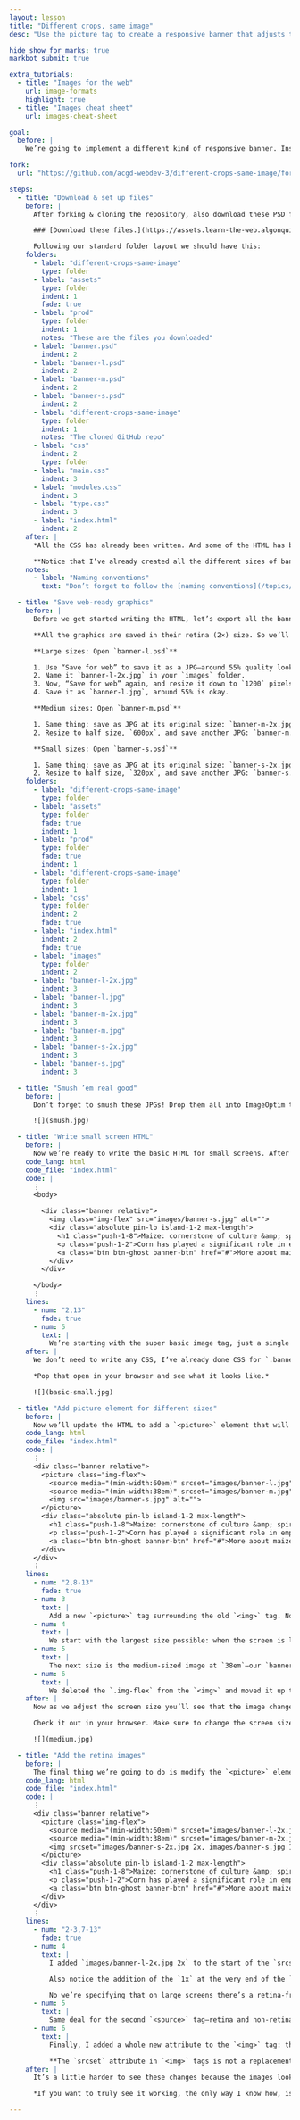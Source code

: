 ```yaml
---
layout: lesson
title: "Different crops, same image"
desc: "Use the picture tag to create a responsive banner that adjusts the image to fit the screen while maintaining the design aesthetic better."

hide_show_for_marks: true
markbot_submit: true

extra_tutorials:
  - title: "Images for the web"
    url: image-formats
    highlight: true
  - title: "Images cheat sheet"
    url: images-cheat-sheet

goal:
  before: |
    We’re going to implement a different kind of responsive banner. Instead of have the text off the image on small screens, then on at larger screens, we’re going to make use of the `<picture>` tag to use the same general layout, but with differently cropped images.

fork:
  url: "https://github.com/acgd-webdev-3/different-crops-same-image/fork"

steps:
  - title: "Download & set up files"
    before: |
      After forking & cloning the repository, also download these PSD files for our images.

      ### [Download these files.](https://assets.learn-the-web.algonquindesign.ca/web-dev-3/different-crops-same-image-download.zip)

      Following our standard folder layout we should have this:
    folders:
      - label: "different-crops-same-image"
        type: folder
      - label: "assets"
        type: folder
        indent: 1
        fade: true
      - label: "prod"
        type: folder
        indent: 1
        notes: "These are the files you downloaded"
      - label: "banner.psd"
        indent: 2
      - label: "banner-l.psd"
        indent: 2
      - label: "banner-m.psd"
        indent: 2
      - label: "banner-s.psd"
        indent: 2
      - label: "different-crops-same-image"
        type: folder
        indent: 1
        notes: "The cloned GitHub repo"
      - label: "css"
        indent: 2
        type: folder
      - label: "main.css"
        indent: 3
      - label: "modules.css"
        indent: 3
      - label: "type.css"
        indent: 3
      - label: "index.html"
        indent: 2
    after: |
      *All the CSS has already been written. And some of the HTML has been written: mainly the boilerplate and the CSS connections.*

      **Notice that I’ve already created all the different sizes of banner graphics. They have different aspect ratios and different croppings to optimize their indented screen size.**
    notes:
      - label: "Naming conventions"
        text: "Don’t forget to follow the [naming conventions](/topics/naming-paths-cheat-sheet/#naming-conventions)."

  - title: "Save web-ready graphics"
    before: |
      Before we get started writing the HTML, let’s export all the banner graphics from Photoshop using the “Save for web” utility.

      **All the graphics are saved in their retina (2×) size. So we’ll need to resample them on save.

      **Large sizes: Open `banner-l.psd`**

      1. Use “Save for web” to save it as a JPG—around 55% quality looks okay.
      2. Name it `banner-l-2x.jpg` in your `images` folder.
      3. Now, “Save for web” again, and resize it down to `1200` pixels wide (in the bottom right corner of the dialog).
      4. Save it as `banner-l.jpg`, around 55% is okay.

      **Medium sizes: Open `banner-m.psd`**

      1. Same thing: save as JPG at its original size: `banner-m-2x.jpg`
      2. Resize to half size, `600px`, and save another JPG: `banner-m.jpg`

      **Small sizes: Open `banner-s.psd`**

      1. Same thing: save as JPG at its original size: `banner-s-2x.jpg`
      2. Resize to half size, `320px`, and save another JPG: `banner-s.jpg`
    folders:
      - label: "different-crops-same-image"
        type: folder
      - label: "assets"
        type: folder
        fade: true
        indent: 1
      - label: "prod"
        type: folder
        fade: true
        indent: 1
      - label: "different-crops-same-image"
        type: folder
        indent: 1
      - label: "css"
        type: folder
        indent: 2
        fade: true
      - label: "index.html"
        indent: 2
        fade: true
      - label: "images"
        type: folder
        indent: 2
      - label: "banner-l-2x.jpg"
        indent: 3
      - label: "banner-l.jpg"
        indent: 3
      - label: "banner-m-2x.jpg"
        indent: 3
      - label: "banner-m.jpg"
        indent: 3
      - label: "banner-s-2x.jpg"
        indent: 3
      - label: "banner-s.jpg"
        indent: 3

  - title: "Smush ’em real good"
    before: |
      Don’t forget to smush these JPGs! Drop them all into ImageOptim to get them as small as they can be.

      ![](smush.jpg)

  - title: "Write small screen HTML"
    before: |
      Now we’re ready to write the basic HTML for small screens. After that’s done we’ll add in the `<picture>` element to make responsive adaptations.
    code_lang: html
    code_file: "index.html"
    code: |
      ⋮
      <body>

        <div class="banner relative">
          <img class="img-flex" src="images/banner-s.jpg" alt="">
          <div class="absolute pin-lb island-1-2 max-length">
            <h1 class="push-1-8">Maize: cornerstone of culture &amp; spirituality</h1>
            <p class="push-1-2">Corn has played a significant role in empires, civilizations and people for thousands of years—Mayans even having a Maize God.</p>
            <a class="btn btn-ghost banner-btn" href="#">More about maize</a>
          </div>
        </div>

      </body>
      ⋮
    lines:
      - num: "2,13"
        fade: true
      - num: 5
        text: |
          We’re starting with the super basic image tag, just a single `<img>` that points to the `banner-s.jpg`
    after: |
      We don’t need to write any CSS, I’ve already done CSS for `.banner` & `.banner-btn` so we can concentrate on the HTML.

      *Pop that open in your browser and see what it looks like.*

      ![](basic-small.jpg)

  - title: "Add picture element for different sizes"
    before: |
      Now we’ll update the HTML to add a `<picture>` element that will allow the image to change depending on the screen size.
    code_lang: html
    code_file: "index.html"
    code: |
      ⋮
      <div class="banner relative">
        <picture class="img-flex">
          <source media="(min-width:60em)" srcset="images/banner-l.jpg">
          <source media="(min-width:38em)" srcset="images/banner-m.jpg">
          <img src="images/banner-s.jpg" alt="">
        </picture>
        <div class="absolute pin-lb island-1-2 max-length">
          <h1 class="push-1-8">Maize: cornerstone of culture &amp; spirituality</h1>
          <p class="push-1-2">Corn has played a significant role in empires, civilizations and people for thousands of years—Mayans even having a Maize God.</p>
          <a class="btn btn-ghost banner-btn" href="#">More about maize</a>
        </div>
      </div>
      ⋮
    lines:
      - num: "2,8-13"
        fade: true
      - num: 3
        text: |
          Add a new `<picture>` tag surrounding the old `<img>` tag. Notice that we moved the `.img-flex` class up to `<picture>` and removed it from `<img>`
      - num: 4
        text: |
          We start with the largest size possible: when the screen is larger than `60em`; link in the `banner-l.jpg` image.
      - num: 5
        text: |
          The next size is the medium-sized image at `38em`—our `banner-m.jpg`
      - num: 6
        text: |
          We deleted the `.img-flex` from the `<img>` and moved it up to the `<picture>` tag instead.
    after: |
      Now as we adjust the screen size you’ll see that the image changes to one of the alternatives. I think this is a much more direct & simple way to create a responsive banner than making a bunch of media queries. Plus we get the added benefit of the banner actually looking much more similar between different screen sizes.

      Check it out in your browser. Make sure to change the screen size!

      ![](medium.jpg)

  - title: "Add the retina images"
    before: |
      The final thing we’re going to do is modify the `<picture>` element further to add all our retina-ready graphics.
    code_lang: html
    code_file: "index.html"
    code: |
      ⋮
      <div class="banner relative">
        <picture class="img-flex">
          <source media="(min-width:60em)" srcset="images/banner-l-2x.jpg 2x, images/banner-l.jpg 1x">
          <source media="(min-width:38em)" srcset="images/banner-m-2x.jpg 2x, images/banner-m.jpg 1x">
          <img srcset="images/banner-s-2x.jpg 2x, images/banner-s.jpg 1x" src="images/banner-s.jpg" alt="">
        </picture>
        <div class="absolute pin-lb island-1-2 max-length">
          <h1 class="push-1-8">Maize: cornerstone of culture &amp; spirituality</h1>
          <p class="push-1-2">Corn has played a significant role in empires, civilizations and people for thousands of years—Mayans even having a Maize God.</p>
          <a class="btn btn-ghost banner-btn" href="#">More about maize</a>
        </div>
      </div>
      ⋮
    lines:
      - num: "2-3,7-13"
        fade: true
      - num: 4
        text: |
          I added `images/banner-l-2x.jpg 2x` to the start of the `srcset`

          Also notice the addition of the `1x` at the very end of the `srcset`

          No we’re specifying that on large screens there’s a retina-friendly graphic & a low-density graphic.
      - num: 5
        text: |
          Same deal for the second `<source>` tag—retina and non-retina versions for medium.
      - num: 6
        text: |
          Finally, I added a whole new attribute to the `<img>` tag: the `srcset` attribute. Like the two `<source>` tags it shows two different resolutions of images.

          **The `srcset` attribute in `<img>` tags is not a replacement for the basic `src`**
    after: |
      It’s a little harder to see these changes because the images look identical on retina and non-retina screens.

      *If you want to truly see it working, the only way I know how, is to use the browser’s developer tools and look in the “Network” panel. As you resize the screen and move the browser between retina & non-retina screens you’ll see the different versions download.*

---
```


